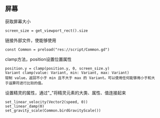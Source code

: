 ## 屏幕
获取屏幕大小
```
screen_size = get_viewport_rect().size
```
链接外部文件，使能够使用
```
const Common = preload("res://script/Common.gd")
```

clamp方法，position设置位置属性
```
position.y = clamp(position.y, 0, screen_size.y)
Variant clamp(value: Variant, min: Variant, max: Variant)
钳制 value，返回不小于 min 且不大于 max 的 Variant。可以使用任何能够用小于和大于运算符进行比较的值。
```
设置精灵的属性，通过"_"将精灵元素的大类、属性、值连接起来
```
set_linear_velocity(Vector2(speed, 0))
set_linear_damp(0)
set_gravity_scale(Common.birdGravityScale())
```